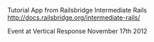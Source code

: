 Tutorial App from Railsbridge Intermediate Rails http://docs.railsbridge.org/intermediate-rails/

Event at Vertical Response November 17th 2012
